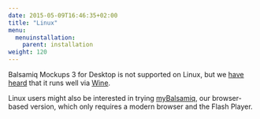 ```yaml
---
date: 2015-05-09T16:46:35+02:00
title: "Linux"
menu:
  menuinstallation:
    parent: installation
weight: 120
---
```

Balsamiq Mockups 3 for Desktop is not supported on Linux, but we [have heard](http://deshack.net/install-balsamiq-mockups-in-debianubuntu/) that it runs well via [Wine](https://www.winehq.org/).

Linux users might also be interested in trying [myBalsamiq](http://balsamiq.com/products/mockups/mybalsamiq), our browser-based version, which only requires a modern browser and the Flash Player.
